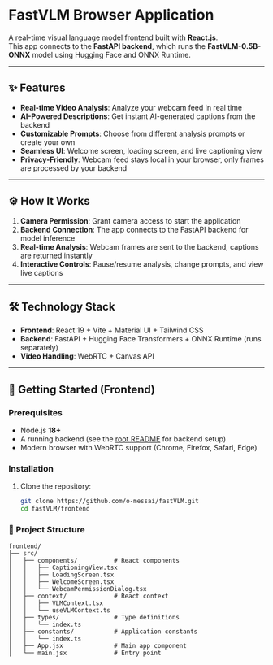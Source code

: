 # FastVLM Browser Application

A real-time visual language model frontend built with **React.js**.  
This app connects to the **FastAPI backend**, which runs the **FastVLM-0.5B-ONNX** model using Hugging Face and ONNX Runtime.  

---

## ✨ Features

- **Real-time Video Analysis**: Analyze your webcam feed in real time  
- **AI-Powered Descriptions**: Get instant AI-generated captions from the backend  
- **Customizable Prompts**: Choose from different analysis prompts or create your own  
- **Seamless UI**: Welcome screen, loading screen, and live captioning view  
- **Privacy-Friendly**: Webcam feed stays local in your browser, only frames are processed by your backend  

---

## ⚙️ How It Works

1. **Camera Permission**: Grant camera access to start the application  
2. **Backend Connection**: The app connects to the FastAPI backend for model inference  
3. **Real-time Analysis**: Webcam frames are sent to the backend, captions are returned instantly  
4. **Interactive Controls**: Pause/resume analysis, change prompts, and view live captions  

---

## 🛠️ Technology Stack

- **Frontend**: React 19 + Vite + Material UI + Tailwind CSS  
- **Backend**: FastAPI + Hugging Face Transformers + ONNX Runtime (runs separately)  
- **Video Handling**: WebRTC + Canvas API  

---

## 🚀 Getting Started (Frontend)

### Prerequisites

- Node.js **18+**  
- A running backend (see the [root README](../README.md) for backend setup)  
- Modern browser with WebRTC support (Chrome, Firefox, Safari, Edge)  

### Installation

1. Clone the repository:
   ```bash
   git clone https://github.com/o-messai/fastVLM.git
   cd fastVLM/frontend
    ```
### 📂 Project Structure
```
frontend/
├── src/
│   ├── components/          # React components
│   │   ├── CaptioningView.tsx
│   │   ├── LoadingScreen.tsx
│   │   ├── WelcomeScreen.tsx
│   │   └── WebcamPermissionDialog.tsx
│   ├── context/             # React context
│   │   ├── VLMContext.tsx
│   │   └── useVLMContext.ts
│   ├── types/               # Type definitions
│   │   └── index.ts
│   ├── constants/           # Application constants
│   │   └── index.ts
│   ├── App.jsx              # Main app component
│   └── main.jsx             # Entry point
```